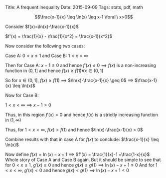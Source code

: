 Title: A frequent inequality
Date: 2015-09-09
Tags: stats, pdf, math


$$\frac{x-1}{x} \leq \ln(x)  \leq x-1 \forall\ x>0$$

Consider $f(x)=\ln(x)-\frac{x-1}{x}$

$f'(x) = \frac{1}{x} - \frac{1}{x^2} = \frac{x-1}{x^2}$

Now consider the following two cases:

Case A: $0 < x \leq 1$ and Case B: $1 < x < \infty$

Then for Case A: $x-1 \leq 0$ and hence $f'(x)\leq 0$ $\implies$ $f(x)$ is a non-increasing function in $(0,1]$ and hence $f(x)\geq f(1) \forall x \in (0,1]$

So for $x \in (0,1]$, $f(x) \geq f(1)$ $\implies$ $\ln(x)-\frac{x-1}{x} \geq 0$ $\implies$ $\frac{x-1}{x} \leq \ln(x)$


Now for Case B:

$1 < x < \infty$ $\implies$ $x-1>0$

Thus, in this region $f'(x)>0$ and hence $f(x)$ is a strictly increasing function in $(1,\infty)$ 


Thus, for $1 < x < \infty$, $f(x)>f(1)$ and hence  $\ln(x)-\frac{x-1}{x} > 0$ 

Combine results with that in case A for $f(x)$ to conclude: $\frac{x-1}{x} \leq \ln(x)$


Now define $f(x)= \ln(x)-x+1$ $\implies$ $f'(x) = \frac{1}{x}-1 =\frac{1-x}{x}$
Whole story of Case A and Case B again. But it should be simple to see that 
for $0 < x \leq 1$, $g'(x)\geq 0$ and hence $g(x) \leq g(1)$ $\implies$ $\ln(x)-x+1 \leq 0$ 
And for $1 < x < \infty$, $g'(x)<0$ and hence $g(x)<g(1)$ $\implies$ $\ln(x)-x+1 < 0$ 

